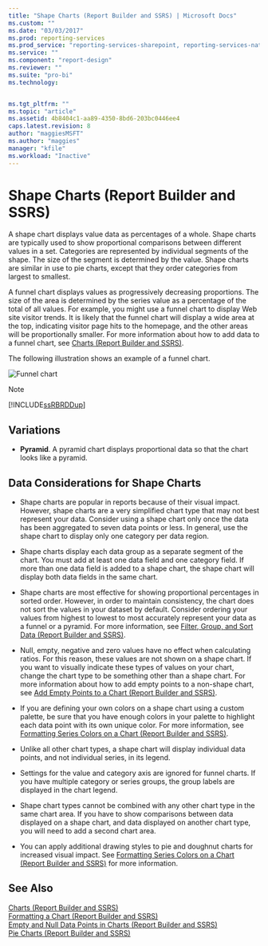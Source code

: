 ```yaml
---
title: "Shape Charts (Report Builder and SSRS) | Microsoft Docs"
ms.custom: ""
ms.date: "03/03/2017"
ms.prod: reporting-services
ms.prod_service: "reporting-services-sharepoint, reporting-services-native"
ms.service: ""
ms.component: "report-design"
ms.reviewer: ""
ms.suite: "pro-bi"
ms.technology: 


ms.tgt_pltfrm: ""
ms.topic: "article"
ms.assetid: 4b8404c1-aa89-4350-8bd6-203bc0446ee4
caps.latest.revision: 8
author: "maggiesMSFT"
ms.author: "maggies"
manager: "kfile"
ms.workload: "Inactive"
---
```

# Shape Charts (Report Builder and SSRS)
  A shape chart displays value data as percentages of a whole. Shape charts are typically used to show proportional comparisons between different values in a set. Categories are represented by individual segments of the shape. The size of the segment is determined by the value. Shape charts are similar in use to pie charts, except that they order categories from largest to smallest.  
  
 A funnel chart displays values as progressively decreasing proportions. The size of the area is determined by the series value as a percentage of the total of all values. For example, you might use a funnel chart to display Web site visitor trends. It is likely that the funnel chart will display a wide area at the top, indicating visitor page hits to the homepage, and the other areas will be proportionally smaller. For more information about how to add data to a funnel chart, see [Charts &#40;Report Builder and SSRS&#41;](../../reporting-services/report-design/charts-report-builder-and-ssrs.md).  
  
 The following illustration shows an example of a funnel chart.  
  
 ![Funnel chart](../../reporting-services/report-design/media/rs-funnelchart.gif "Funnel chart")  
  
> [!NOTE]  
>  [!INCLUDE[ssRBRDDup](../../includes/ssrbrddup-md.md)]  
  
## Variations  
  
-   **Pyramid**. A pyramid chart displays proportional data so that the chart looks like a pyramid.  
  
## Data Considerations for Shape Charts  
  
-   Shape charts are popular in reports because of their visual impact. However, shape charts are a very simplified chart type that may not best represent your data. Consider using a shape chart only once the data has been aggregated to seven data points or less. In general, use the shape chart to display only one category per data region.  
  
-   Shape charts display each data group as a separate segment of the chart. You must add at least one data field and one category field. If more than one data field is added to a shape chart, the shape chart will display both data fields in the same chart.  
  
-   Shape charts are most effective for showing proportional percentages in sorted order. However, in order to maintain consistency, the chart does not sort the values in your dataset by default. Consider ordering your values from highest to lowest to most accurately represent your data as a funnel or a pyramid. For more information, see [Filter, Group, and Sort Data &#40;Report Builder and SSRS&#41;](../../reporting-services/report-design/filter-group-and-sort-data-report-builder-and-ssrs.md).  
  
-   Null, empty, negative and zero values have no effect when calculating ratios. For this reason, these values are not shown on a shape chart. If you want to visually indicate these types of values on your chart, change the chart type to be something other than a shape chart. For more information about how to add empty points to a non-shape chart, see [Add Empty Points to a Chart &#40;Report Builder and SSRS&#41;](../../reporting-services/report-design/add-empty-points-to-a-chart-report-builder-and-ssrs.md).  
  
-   If you are defining your own colors on a shape chart using a custom palette, be sure that you have enough colors in your palette to highlight each data point with its own unique color. For more information, see [Formatting Series Colors on a Chart &#40;Report Builder and SSRS&#41;](../../reporting-services/report-design/formatting-series-colors-on-a-chart-report-builder-and-ssrs.md).  
  
-   Unlike all other chart types, a shape chart will display individual data points, and not individual series, in its legend.  
  
-   Settings for the value and category axis are ignored for funnel charts. If you have multiple category or series groups, the group labels are displayed in the chart legend.  
  
-   Shape chart types cannot be combined with any other chart type in the same chart area. If you have to show comparisons between data displayed on a shape chart, and data displayed on another chart type, you will need to add a second chart area.  
  
-   You can apply additional drawing styles to pie and doughnut charts for increased visual impact. See [Formatting Series Colors on a Chart &#40;Report Builder and SSRS&#41;](../../reporting-services/report-design/formatting-series-colors-on-a-chart-report-builder-and-ssrs.md) for more information.  
  
## See Also  
 [Charts &#40;Report Builder and SSRS&#41;](../../reporting-services/report-design/charts-report-builder-and-ssrs.md)   
 [Formatting a Chart &#40;Report Builder and SSRS&#41;](../../reporting-services/report-design/formatting-a-chart-report-builder-and-ssrs.md)   
 [Empty and Null Data Points in Charts &#40;Report Builder and SSRS&#41;](../../reporting-services/report-design/empty-and-null-data-points-in-charts-report-builder-and-ssrs.md)   
 [Pie Charts &#40;Report Builder and SSRS&#41;](../../reporting-services/report-design/pie-charts-report-builder-and-ssrs.md)  
  
  
